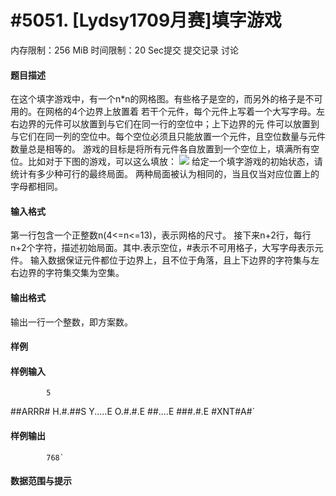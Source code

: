 
# #5051. [Lydsy1709月赛]填字游戏
内存限制：256 MiB 时间限制：20 Sec提交 提交记录 讨论
#### 题目描述
在这个填字游戏中，有一个n*n的网格图。有些格子是空的，而另外的格子是不可用的。在网格的4个边界上放置着
若干个元件，每个元件上写着一个大写字母。左右边界的元件可以放置到与它们在同一行的空位中；上下边界的元
件可以放置到与它们在同一列的空位中。每个空位必须且只能放置一个元件，且空位数量与元件数量总是相等的。
游戏的目标是将所有元件各自放置到一个空位上，填满所有空位。比如对于下图的游戏，可以这么填放：
![](http://begin.lydsy.com/JudgeOnline/upload/2291.png)
给定一个填字游戏的初始状态，请统计有多少种可行的最终局面。
两种局面被认为相同的，当且仅当对应位置上的字母都相同。

#### 输入格式
第一行包含一个正整数n(4<=n<=13)，表示网格的尺寸。
接下来n+2行，每行n+2个字符，描述初始局面。其中.表示空位，#表示不可用格子，大写字母表示元件。
输入数据保证元件都位于边界上，且不位于角落，且上下边界的字符集与左右边界的字符集交集为空集。

#### 输出格式
输出一行一个整数，即方案数。

#### 样例

#### 样例输入

			5
##ARRR#
H.#.##S
Y.....E
O.#.#.E
##....E
###.#.E
#XNT#A#`
#### 样例输出

			768`
#### 数据范围与提示

